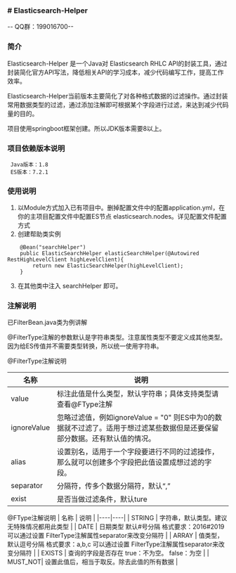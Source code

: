 ### # Elasticsearch-Helper
-- QQ群：199016700--

### 简介

Elasticsearch-Helper 是一个Java对 Elasticsearch RHLC API的封装工具，通过封装简化官方API写法，降低相关API的学习成本，减少代码编写工作，提高工作效率。  

Elasticsearch-Helper当前版本主要简化了对各种格式数据的过滤操作。通过封装常用数据类型的过滤，通过添加注解即可根据某个字段进行过滤，来达到减少代码量的目的。

项目使用springboot框架创建。所以JDK版本需要8以上。

### 项目依赖版本说明
     Java版本：1.8
     ES版本：7.2.1
### 使用说明
1. 以Module方式加入已有项目中。删掉配置文件中的配置application.yml，在你的主项目配置文件中配置ES节点  elasticsearch.nodes。详见配置文件配置方式
2. 创建帮助类实例

```
    @Bean("searchHelper")
    public ElasticSearchHelper elasticSearchHelper(@Autowired RestHighLevelClient highLevelClient){
        return new ElasticSearchHelper(highLevelClient);
    }
```

3. 在其他类中注入 searchHelper 即可。

### 注解说明

已FilterBean.java类为例讲解

@FilterType注解的参数默认是字符串类型。注意属性类型不要定义成其他类型。因为给ES传值并不需要类型转换，所以统一使用字符串。

@FilterType注解说明

| 名称    | 说明              |
|-------|-----------------|
| value | 标注此值是什么类型，默认字符串；具体支持类型请查看@FType注解 |
| ignoreValue| 忽略过滤值，例如ignoreValue = "0" 则ES中为0的数据就不过滤了。适用于想过滤某些数据但是还要保留部分数据。还有默认值的情况。 |
| alias | 设置别名，适用于一个字段要进行不同的过滤操作，那么就可以创建多个字段把此值设置成想过滤的字段。|
| separator | 分隔符，传多个数据分隔符，默认“,” |
| exist | 是否当做过滤条件，默认ture |

@FType注解说明
| 名称 | 说明 |
|----|----|
| STRING | 字符串，默认类型。建议无特殊情况都用此类型  |
| DATE   | 日期类型 默认#号分隔 格式要求：2016#2019 可以通过设置 FilterType注解属性separator来改变分隔符 |
| ARRAY  | 值类型，默认逗号分隔  格式要求：a,b,c  可以通过设置 FilterType注解属性separator来改变分隔符 |
| EXISTS | 查询的字段是否存在 true：不为空。 false：为空  |
| MUST_NOT| 设置此值后，相当于取反。除去此值的所有数据    |

    


  
